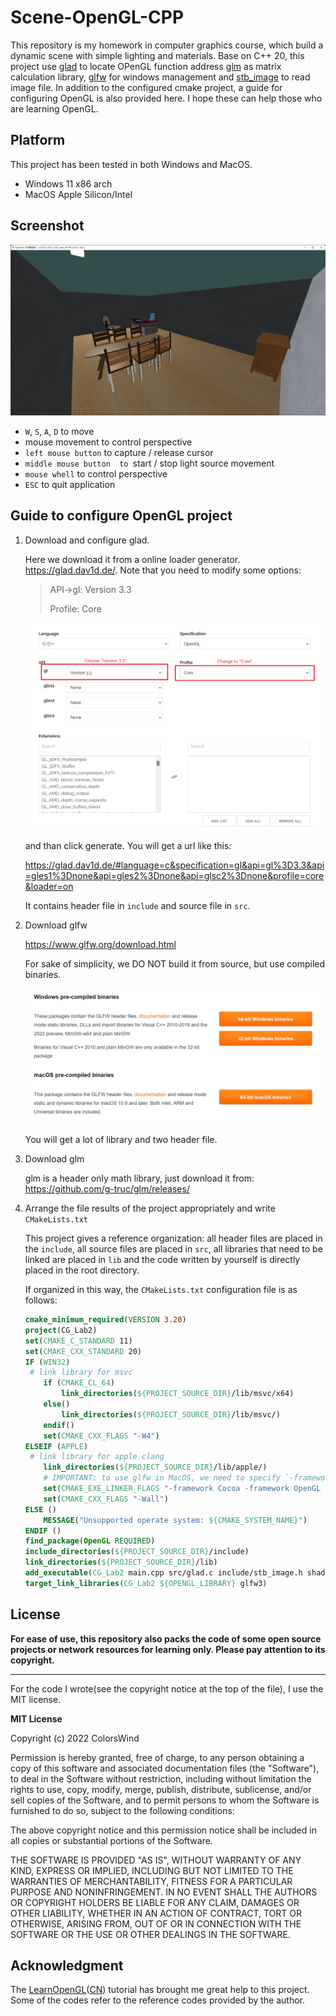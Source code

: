 # Scene-OpenGL-CPP
This repository is my homework in computer graphics course, which build a dynamic scene with simple lighting and materials. Base on C++ 20, this project use [glad](https://www.glad.org/) to locate OPenGL function address [glm](https://github.com/g-truc/glm) as matrix calculation library, [glfw](https://www.glfw.org/) for windows management and [stb_image](https://github.com/nothings/stb) to read image file. In addition to the configured cmake project, a guide for configuring OpenGL is also provided here. I hope these can help those who are learning OpenGL.

## Platform

This project has been tested in both Windows and MacOS.

- Windows 11 x86 arch
- MacOS Apple Silicon/Intel

## Screenshot

![scene-screenshot](README.assets/scene-screenshot.png)

- `W`, `S`, `A`, `D` to move
- mouse movement to control perspective
- `left mouse button` to capture / release cursor
- `middle mouse button  to `start / stop light source movement
- `mouse whell` to control perspective
- `ESC` to quit application



## Guide to configure OpenGL project

1. Download and configure glad.

   Here we download it from a online loader generator. https://glad.dav1d.de/. Note that you need to modify some options:

   > API->gl: Version 3.3
   >
   > Profile: Core

   ![glad-download](README.assets/glad-download.png)

   and than click generate. You will get a url like this: 

   https://glad.dav1d.de/#language=c&specification=gl&api=gl%3D3.3&api=gles1%3Dnone&api=gles2%3Dnone&api=glsc2%3Dnone&profile=core&loader=on

   It contains header file in `include` and source file in `src`.

2. Download glfw

   https://www.glfw.org/download.html

   For sake of simplicity, we DO NOT build it from source, but use compiled binaries. 

   ![image-20220311153955025](README.assets/image-20220311153955025.png)

   You will get a lot of  library and two header file.

3. Download glm

   glm is a header only math library, just download it from: https://github.com/g-truc/glm/releases/

4. Arrange the file results of the project appropriately and write `CMakeLists.txt`

   This project gives a reference organization: all header files are placed in the `include`, all source files are placed in `src`, all libraries that need to be linked are placed in `lib` and the code written by yourself is directly placed in the root directory.

   If organized in this way, the `CMakeLists.txt` configuration file is as follows:

   ```cmake
   cmake_minimum_required(VERSION 3.20)
   project(CG_Lab2)
   set(CMAKE_C_STANDARD 11)
   set(CMAKE_CXX_STANDARD 20)
   IF (WIN32)
   	# link library for msvc
       if (CMAKE_CL_64)
           link_directories(${PROJECT_SOURCE_DIR}/lib/msvc/x64)
       else()
           link_directories(${PROJECT_SOURCE_DIR}/lib/msvc/)
       endif()
       set(CMAKE_CXX_FLAGS "-W4")
   ELSEIF (APPLE)
   	# link library for apple clang
       link_directories(${PROJECT_SOURCE_DIR}/lib/apple/)
       # IMPORTANT: to use glfw in MacOS, we need to specify `-framework` argument.
       set(CMAKE_EXE_LINKER_FLAGS "-framework Cocoa -framework OpenGL -framework IOKit -framework CoreVideo -framework CoreFoundation")
       set(CMAKE_CXX_FLAGS "-Wall")
   ELSE ()
       MESSAGE("Unsupported operate system: ${CMAKE_SYSTEM_NAME}")
   ENDIF ()
   find_package(OpenGL REQUIRED)
   include_directories(${PROJECT_SOURCE_DIR}/include)
   link_directories(${PROJECT_SOURCE_DIR}/lib)
   add_executable(CG_Lab2 main.cpp src/glad.c include/stb_image.h shader.h model.h model.cpp shader.cpp camera.h loader.h loader.cpp shader_code.h)
   target_link_libraries(CG_Lab2 ${OPENGL_LIBRARY} glfw3)
   ```



## License

**For ease of use, this repository also packs the code of some open source projects or network resources for learning only. Please pay attention to its copyright.**

***

For the code I wrote(see the copyright notice at the top of the file), I use the MIT license.

**MIT License**

Copyright (c) 2022 ColorsWind

Permission is hereby granted, free of charge, to any person obtaining a copy of this software and associated documentation files (the  "Software"), to deal in the Software without restriction, including  without limitation the rights to use, copy, modify, merge, publish,  distribute, sublicense, and/or sell copies of the Software, and to  permit persons to whom the Software is furnished to do so, subject to  the following conditions:

The above copyright notice and this permission notice shall be included in all copies or substantial portions of the Software.

THE SOFTWARE IS PROVIDED "AS IS", WITHOUT WARRANTY OF ANY KIND,  EXPRESS OR IMPLIED, INCLUDING BUT NOT LIMITED TO THE WARRANTIES OF  MERCHANTABILITY, FITNESS FOR A PARTICULAR PURPOSE AND NONINFRINGEMENT.  IN NO EVENT SHALL THE AUTHORS OR COPYRIGHT HOLDERS BE LIABLE FOR ANY  CLAIM, DAMAGES OR OTHER LIABILITY, WHETHER IN AN ACTION OF CONTRACT,  TORT OR OTHERWISE, ARISING FROM, OUT OF OR IN CONNECTION WITH THE  SOFTWARE OR THE USE OR OTHER DEALINGS IN THE SOFTWARE.




## Acknowledgment

The  [LearnOpenGL](https://learnopengl.com/)([CN](https://learnopengl-cn.github.io/)) tutorial has brought me great help to this project. Some of the codes refer to the reference codes provided by the author.
